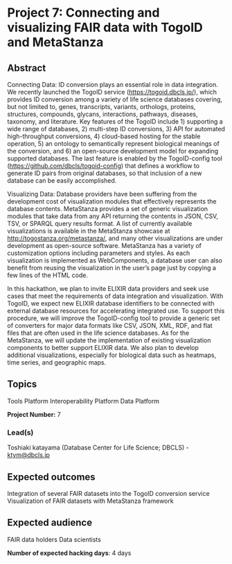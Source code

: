 # Project 7: Connecting and visualizing FAIR data with TogoID and MetaStanza

## Abstract

Connecting Data: ID conversion plays an essential role in data integration. We recently launched the TogoID service (https://togoid.dbcls.jp/), which provides ID conversion among a variety of life science databases covering, but not limited to, genes, transcripts, variants, orthologs, proteins, structures, compounds, glycans, interactions, pathways, diseases, taxonomy, and literature. Key features of the TogoID include 1) supporting a wide range of databases, 2) multi-step ID conversions, 3) API for automated high-throughput conversions, 4) cloud-based hosting for the stable operation, 5) an ontology to semantically represent biological meanings of the conversion, and 6) an open-source development model for expanding supported databases. The last feature is enabled by the TogoID-config tool (https://github.com/dbcls/togoid-config) that defines a workflow to generate ID pairs from original databases, so that inclusion of a new database can be easily accomplished.

Visualizing Data: Database providers have been suffering from the development cost of visualization modules that effectively represents the database contents. MetaStanza provides a set of generic visualization modules that take data from any API returning the contents in JSON, CSV, TSV, or SPARQL query results format. A list of currently available visualizations is available in the MetaStanza showcase at http://togostanza.org/metastanza/, and many other visualizations are under development as open-source software. MetaStanza has a variety of customization options including parameters and styles. As each visualization is implemented as WebComponents, a database user can also benefit from reusing the visualization in the user’s page just by copying a few lines of the HTML code.

In this hackathon, we plan to invite ELIXIR data providers and seek use cases that meet the requirements of data integration and visualization. With TogoID, we expect new ELIXIR database identifiers to be connected with external database resources for accelerating integrated use. To support this procedure, we will improve the TogoID-config tool to provide a generic set of converters for major data formats like CSV, JSON, XML, RDF, and flat files that are often used in the life science databases. As for the MetaStanza, we will update the implementation of existing visualization components to better support ELIXIR data. We also plan to develop additional visualizations, especially for biological data such as heatmaps, time series, and geographic maps.


## Topics

Tools Platform
Interoperability Platform
Data Platform

**Project Number:** 7

### Lead(s)

Toshiaki katayama (Database Center for Life Science; DBCLS) - ktym@dbcls.jp

## Expected outcomes

Integration of several FAIR datasets into the TogoID conversion service
Visualization of FAIR datasets with MetaStanza framework

## Expected audience

FAIR data holders
Data scientists

**Number of expected hacking days**: 4 days

